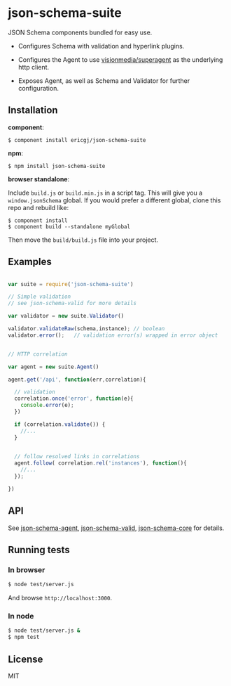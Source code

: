 
# json-schema-suite

  JSON Schema components bundled for easy use.

  - Configures Schema with validation and hyperlink plugins.
  
  - Configures the Agent to use [visionmedia/superagent][superagent] as the
    underlying http client.

  - Exposes Agent, as well as Schema and Validator for further configuration.


## Installation

__component__:

    $ component install ericgj/json-schema-suite

__npm__:

    $ npm install json-schema-suite

__browser standalone__:

  Include `build.js` or `build.min.js` in a script tag.
  This will give you a `window.jsonSchema` global.
  If you would prefer a different global, clone this repo and rebuild like:

    $ component install
    $ component build --standalone myGlobal

  Then move the `build/build.js` file into your project.


## Examples

  ```javascript

  var suite = require('json-schema-suite')

  // Simple validation
  // see json-schema-valid for more details

  var validator = new suite.Validator()

  validator.validateRaw(schema,instance); // boolean
  validator.error();   // validation error(s) wrapped in error object


  // HTTP correlation

  var agent = new suite.Agent()

  agent.get('/api', function(err,correlation){

    // validation
    correlation.once('error', function(e){
      console.error(e);
    })

    if (correlation.validate()) {
      //...
    }

    
    // follow resolved links in correlations
    agent.follow( correlation.rel('instances'), function(){
      //...
    });

  })

  ```

## API

See [json-schema-agent][agent], [json-schema-valid][valid],
[json-schema-core][core] for details.

## Running tests

### In browser

  ```sh
  $ node test/server.js
  ```
  And browse `http://localhost:3000`.

### In node

  ```sh
  $ node test/server.js &
  $ npm test
  ```

## License

  MIT


[agent]: https://github.com/ericgj/json-schema-agent
[valid]: https://github.com/ericgj/json-schema-valid
[core]: https://github.com/ericgj/json-schema-core
[superagent]: https://github.com/visionmedia/superagent

